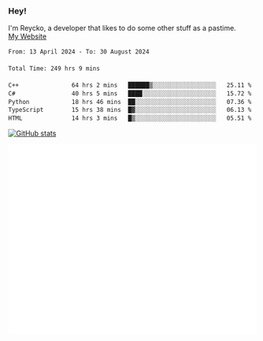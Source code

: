 ### Hey!
I'm Reycko, a developer that likes to do some other stuff as a pastime.  
[My Website](https://reycko.root.sx)

<!--START_SECTION:wakasection-->

```txt
From: 13 April 2024 - To: 30 August 2024

Total Time: 249 hrs 9 mins

C++               64 hrs 2 mins   ██████▒░░░░░░░░░░░░░░░░░░   25.11 %
C#                40 hrs 5 mins   ████░░░░░░░░░░░░░░░░░░░░░   15.72 %
Python            18 hrs 46 mins  ██░░░░░░░░░░░░░░░░░░░░░░░   07.36 %
TypeScript        15 hrs 38 mins  █▓░░░░░░░░░░░░░░░░░░░░░░░   06.13 %
HTML              14 hrs 3 mins   █▒░░░░░░░░░░░░░░░░░░░░░░░   05.51 %
```

<!--END_SECTION:wakasection-->

[![GitHub stats](https://github-readme-stats.vercel.app/api?username=Reycko&show_icons=true&theme=dark&hide_title=true&count_private=true)](https://github.com/anuraghazra/github-readme-stats)

![Metrics](/github-metrics.svg)
